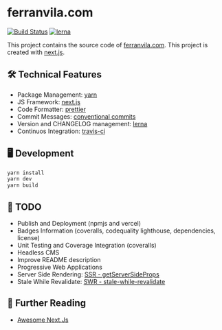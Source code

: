 # ferranvila.com

[![Build Status](https://travis-ci.com/ferranvila/ferranvila.com-nextjs.svg?branch=master)](https://travis-ci.com/ferranvila/ferranvila.com-nextjs)
[![lerna](https://img.shields.io/badge/maintained%20with-lerna-cc00ff.svg)](https://lerna.js.org/)

This project contains the source code of [ferranvila.com](https://www.ferranvila.com/). This project is created with [next.js](https://nextjs.org/).

## 🛠 Technical Features

- Package Management: [yarn](https://yarnpkg.com/)
- JS Framework: [next.js](https://nextjs.org/)
- Code Formatter: [prettier](https://prettier.io/)
- Commit Messages: [conventional commits](https://www.conventionalcommits.org)
- Version and CHANGELOG management: [lerna](https://lerna.js.org/)
- Continuos Integration: [travis-ci](https://travis-ci.org/)

## 🖥 Development

```bash
yarn install
yarn dev
yarn build
```

## 📄 TODO

- Publish and Deployment (npmjs and vercel)
- Badges Information (coveralls, codequality lighthouse, dependencies, license)
- Unit Testing and Coverage Integration (coveralls)
- Headless CMS
- Improve README description
- Progressive Web Applications
- Server Side Rendering: [SSR - getServerSideProps](https://nextjs.org/docs/basic-features/data-fetching#getserversideprops-server-side-rendering)
- Stale While Revalidate: [SWR - stale-while-revalidate](https://swr.now.sh/)

## 📗 Further Reading

- [Awesome Next.Js](https://github.com/unicodeveloper/awesome-nextjs)
